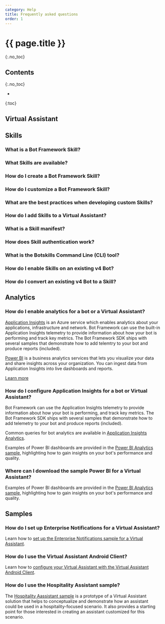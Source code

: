 ```yaml
---
category: Help
title: Frequently asked questions
order: 1
---
```



# {{ page.title }}
{:.no_toc}

## Contents
{:.no_toc}

* 
{:toc}


## Virtual Assistant

## Skills

### What is a Bot Framework Skill?

### What Skills are available?

### How do I create a Bot Framework Skill?

### How do I customize a Bot Framework Skill?

### What are the best practices when developing custom Skills?

### How do I add Skills to a Virtual Assistant?

### What is a Skill manifest?

### How does Skill authentication work?

### What is the Botskills Command Line (CLI) tool?

### How do I enable Skills on an existing v4 Bot?

### How do I convert an existing v4 Bot to a Skill?

## Analytics

### How do I enable analytics for a bot or a Virtual Assistant?
[Application Insights](https://azure.microsoft.com/en-us/services/application-insights/) is an Azure service which enables analytics about your applications, infrastructure and network. Bot Framework can use the built-in Application Insights telemetry to provide information about how your bot is performing and track key metrics. The Bot Framework SDK ships with several samples that demonstrate how to add telemtry to your bot and produce reports (included).

[Power BI](https://powerbi.microsoft.com/) is a business analytics services that lets you visualize your data and share insights across your organization. You can ingest data from Application Insights into live dashboards and reports.

[Learn more]({{site.baseurl}}/overview/analytics/)

### How do I configure Application Insights for a bot or Virtual Assistant?
Bot Framework can use the Application Insights telemetry to provide information about how your bot is performing, and track key metrics. The Bot Framework SDK ships with several samples that demonstrate how to add telemetry to your bot and produce reports (included).

Common queries for bot analytics are available in [Application Insights Analytics]().

Examples of Power BI dashboards are provided in the [Power BI Analytics sample](https://aka.ms/botPowerBiTemplate), highlighting how to gain insights on your bot's performance and quality.

### Where can I download the sample Power BI for a Virtual Assistant?
Examples of Power BI dashboards are provided in the [Power BI Analytics sample](https://aka.ms/botPowerBiTemplate), highlighting how to gain insights on your bot's performance and quality.

## Samples

### How do I set up Enterprise Notifications for a Virtual Assistant?
Learn how to [set up the Enterprise Notifications sample for a Virtual Assistant](https://aka.ms/enterprisenotificationssample).

### How do I use the Virtual Assistant Android Client?
Learn how to [configure your Virtual Assistant with the Virtual Assistant Android Client](https://aka.ms/bfvirtualassistantclientdocs).

### How do I use the Hospitality Assistant sample?
The [Hospitality Aassistant sample](https://aka.ms/hospitalityassistantdocs) is a prototype of a Virtual Assistant solution that helps to conceptualize and demonstrate how an assistant could be used in a hospitality-focused scenario. It also provides a starting point for those interested in creating an assistant customized for this scenario.